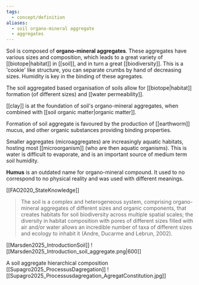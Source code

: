 ```yaml
---
tags:
  - concept/definition
aliases:
  - soil organo-mineral aggregate
  - aggregates
---
```

Soil is composed of **organo-mineral aggregates**. These aggregates have various sizes and composition, which leads to a great variety of [[biotope|habitat]] in [[soil]], and in turn a great [[biodiversity]].
This is a 'cookie' like structure, you can separate crumbs by hand of decreasing sizes. Humidity is key in the binding of these agregates.

The soil aggregated based organisation of soils allow for [[biotope|habitat]] formation (of different sizes) and [[water permeability]].

[[clay]] is at the foundation of soil's organo-mineral aggregates, when combined with [[soil organic matter|organic matter]].

Formation of soil aggregate is favoured by the production of [[earthworm]] mucus, and other organic substances providing binding properties.

Smaller aggregates (microaggregates) are increasingly aquatic habitats, hosting most [[microorganism]] (who are then aquatic organisms). This is water is difficult to evaporate, and is an important source of medium term soil humidity.

**Humus** is an outdated name for organo-mineral compound. It used to no correspond to no physical reality and was used with different meanings.

[[FAO2020_StateKnowledge]]
> The soil is a complex and heterogeneous system, comprising organo-mineral aggregates of different sizes and organic components, that creates habitats for soil biodiversity across multiple spatial scales; the diversity in habitat composition with pores of different sizes filled with air and/or water allows an incredible number of taxa of different sizes and ecology to inhabit it (Andre, Ducarme and Lebrun, 2002).

[[Marsden2025_IntroductionSoil]]
![[Marsden2025_Introduction_soil_aggregate.png|600]]

A soil aggregate hierarchical composition [[Supagro2025_ProcessusDagregation]]
![[Supagro2025_Processusdagregation_AgregatConstitution.jpg]]